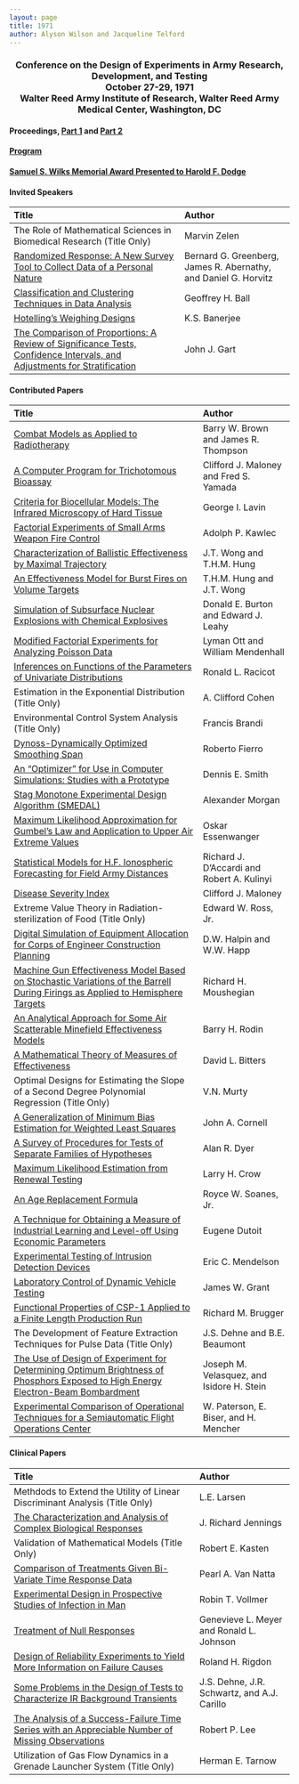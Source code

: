 ```yaml
---
layout: page
title: 1971
author: Alyson Wilson and Jacqueline Telford
---
```

<div align="center"><h3>Conference on the Design of Experiments in Army Research, Development, and Testing<br>
October 27-29, 1971<br>
Walter Reed Army Institute of Research, Walter Reed Army Medical Center, Washington, DC</h3></div>


#### Proceedings, [Part 1](https://alysongwilson.github.io/ACAS/DOE3/DOE17_Part1.pdf#page=2) and [Part 2](https://alysongwilson.github.io/ACAS/DOE3/DOE17_Part2.pdf#page=1)

#### [Program](https://alysongwilson.github.io/ACAS/DOE3/DOE17_Part1.pdf#page=10)

#### [Samuel S. Wilks Memorial Award Presented to Harold F. Dodge](https://alysongwilson.github.io/ACAS/DOE3/DOE17_Part1.pdf#page=376)


#### Invited Speakers

| Title | Author |
| :--- | :--- |
| The Role of Mathematical Sciences in Biomedical Research (Title Only) | Marvin Zelen |
| [Randomized Response: A New Survey Tool to Collect Data of a Personal Nature](https://alysongwilson.github.io/ACAS/DOE3/DOE17_Part1.pdf#page=19) | Bernard G. Greenberg, James R. Abernathy, and Daniel G. Horvitz |
| [Classification and Clustering Techniques in Data Analysis](https://alysongwilson.github.io/ACAS/DOE3/DOE17_Part2.pdf#page=239) | Geoffrey H. Ball |
| [Hotelling’s Weighing Designs](https://alysongwilson.github.io/ACAS/DOE3/DOE17_Part2.pdf#page=347) | K.S. Banerjee |
| [The Comparison of Proportions: A Review of Significance Tests, Confidence Intervals, and Adjustments for Stratification](https://alysongwilson.github.io/ACAS/DOE3/DOE17_Part2.pdf#page=493) | John J. Gart |


#### Contributed Papers

| Title | Author |
| :--- | :--- |
| [Combat Models as Applied to Radiotherapy](https://alysongwilson.github.io/ACAS/DOE3/DOE17_Part1.pdf#page=50) | Barry W. Brown and James R. Thompson |
| [A Computer Program for Trichotomous Bioassay](https://alysongwilson.github.io/ACAS/DOE3/DOE17_Part1.pdf#page=78) | Clifford J. Maloney and Fred S. Yamada |
| [Criteria for Biocellular Models: The Infrared Microscopy of Hard Tissue](https://alysongwilson.github.io/ACAS/DOE3/DOE17_Part1.pdf#page=80) | George I. Lavin |
| [Factorial Experiments of Small Arms Weapon Fire Control](https://alysongwilson.github.io/ACAS/DOE3/DOE17_Part1.pdf#page=81) | Adolph P. Kawlec |
| [Characterization of Ballistic Effectiveness by Maximal Trajectory](https://alysongwilson.github.io/ACAS/DOE3/DOE17_Part1.pdf#page=113) | J.T. Wong and T.H.M. Hung |
| [An Effectiveness Model for Burst Fires on Volume Targets](https://alysongwilson.github.io/ACAS/DOE3/DOE17_Part1.pdf#page=130) | T.H.M. Hung and J.T. Wong |
| [Simulation of Subsurface Nuclear Explosions with Chemical Explosives](https://alysongwilson.github.io/ACAS/DOE3/DOE17_Part1.pdf#page=145) | Donald E. Burton and Edward J. Leahy |
| [Modified Factorial Experiments for Analyzing Poisson Data](https://alysongwilson.github.io/ACAS/DOE3/DOE17_Part1.pdf#page=201) | Lyman Ott and William Mendenhall |
| [Inferences on Functions of the Parameters of Univariate Distributions](https://alysongwilson.github.io/ACAS/DOE3/DOE17_Part1.pdf#page=215) | Ronald L. Racicot |
| Estimation in the Exponential Distribution (Title Only) | A. Clifford Cohen |
| Environmental Control System Analysis (Title Only) | Francis Brandi |
| [Dynoss-Dynamically Optimized Smoothing Span](https://alysongwilson.github.io/ACAS/DOE3/DOE17_Part1.pdf#page=234) | Roberto Fierro |
| [An “Optimizer” for Use in Computer Simulations: Studies with a Prototype](https://alysongwilson.github.io/ACAS/DOE3/DOE17_Part1.pdf#page=283) | Dennis E. Smith |
| [Stag Monotone Experimental Design Algorithm (SMEDAL)](https://alysongwilson.github.io/ACAS/DOE3/DOE17_Part1.pdf#page=349) | Alexander Morgan |
| [Maximum Likelihood Approximation for Gumbel’s Law and Application to Upper Air Extreme Values](https://alysongwilson.github.io/ACAS/DOE3/DOE17_Part1.pdf#page=441) | Oskar Essenwanger |
| [Statistical Models for H.F. Ionospheric Forecasting for Field Army Distances](https://alysongwilson.github.io/ACAS/DOE3/DOE17_Part1.pdf#page=459) | Richard J. D’Accardi and Robert A. Kulinyi |
| [Disease Severity Index](https://alysongwilson.github.io/ACAS/DOE3/DOE17_Part2.pdf#page=6) | Clifford J. Maloney |
| Extreme Value Theory in Radiation-sterilization of Food (Title Only) | Edward W. Ross, Jr. |
| [Digital Simulation of Equipment Allocation for Corps of Engineer Construction Planning](https://alysongwilson.github.io/ACAS/DOE3/DOE17_Part2.pdf#page=38) | D.W. Halpin and W.W. Happ |
| [Machine Gun Effectiveness Model Based on Stochastic Variations of the Barrell During Firings as Applied to Hemisphere Targets](https://alysongwilson.github.io/ACAS/DOE3/DOE17_Part2.pdf#page=60) | Richard H. Moushegian |
| [An Analytical Approach for Some Air Scatterable Minefield Effectiveness Models](https://alysongwilson.github.io/ACAS/DOE3/DOE17_Part2.pdf#page=76) | Barry H. Rodin |
| [A Mathematical Theory of Measures of Effectiveness](https://alysongwilson.github.io/ACAS/DOE3/DOE17_Part2.pdf#page=94) | David L. Bitters |
| Optimal Designs for Estimating the Slope of a Second Degree Polynomial Regression (Title Only) | V.N. Murty |
| [A Generalization of Minimum Bias Estimation for Weighted Least Squares](https://alysongwilson.github.io/ACAS/DOE3/DOE17_Part2.pdf#page=134) | John A. Cornell |
| [A Survey of Procedures for Tests of Separate Families of Hypotheses](https://alysongwilson.github.io/ACAS/DOE3/DOE17_Part2.pdf#page=144) | Alan R. Dyer |
| [Maximum Likelihood Estimation from Renewal Testing](https://alysongwilson.github.io/ACAS/DOE3/DOE17_Part2.pdf#page=158) | Larry H. Crow |
| [An Age Replacement Formula](https://alysongwilson.github.io/ACAS/DOE3/DOE17_Part2.pdf#page=217) | Royce W. Soanes, Jr. |
| [A Technique for Obtaining a Measure of Industrial Learning and Level-off Using Economic Parameters](https://alysongwilson.github.io/ACAS/DOE3/DOE17_Part2.pdf#page=227) | Eugene Dutoit |
| [Experimental Testing of Intrusion Detection Devices](https://alysongwilson.github.io/ACAS/DOE17p2/DOE17_Part2.pdf#page=391) | Eric C. Mendelson |
| [Laboratory Control of Dynamic Vehicle Testing](https://alysongwilson.github.io/ACAS/DOE17p2/DOE17_Part2.pdf#page=407) | James W. Grant |
| [Functional Properties of CSP-1 Applied to a Finite Length Production Run](https://alysongwilson.github.io/ACAS/DOE17p2/DOE17_Part2.pdf#page=419) | Richard M. Brugger |
| The Development of Feature Extraction Techniques for Pulse Data (Title Only) | J.S. Dehne and B.E. Beaumont |
| [The Use of Design of Experiment for Determining Optimum Brightness of Phosphors Exposed to High Energy Electron-Beam Bombardment](https://alysongwilson.github.io/ACAS/DOE17p2/DOE17_Part2.pdf#page=445) | Joseph M. Velasquez, and Isidore H. Stein |
| [Experimental Comparison of Operational Techniques for a Semiautomatic Flight Operations Center](https://alysongwilson.github.io/ACAS/DOE17p2/DOE17_Part2.pdf#page=468) | W. Paterson, E. Biser, and H. Mencher |


#### Clinical Papers

| Title | Author |
| :--- | :--- |
| Methdods to Extend the Utility of Linear Discriminant Analysis (Title Only) | L.E. Larsen |
| [The Characterization and Analysis of Complex Biological Responses](https://alysongwilson.github.io/ACAS/DOE3/DOE17_Part1.pdf#page=37) | J. Richard Jennings |
| Validation of Mathematical Models (Title Only) | Robert E. Kasten |
| [Comparison of Treatments Given Bi-Variate Time Response Data](https://alysongwilson.github.io/ACAS/DOE3/DOE17_Part1.pdf#page=383) | Pearl A. Van Natta |
| [Experimental Design in Prospective Studies of Infection in Man](https://alysongwilson.github.io/ACAS/DOE3/DOE17_Part1.pdf#page=391) | Robin T. Vollmer |
| [Treatment of Null Responses](https://alysongwilson.github.io/ACAS/DOE3/DOE17_Part1.pdf#page=400) | Genevieve L. Meyer and Ronald L. Johnson |
| [Design of Reliability Experiments to Yield More Information on Failure Causes](https://alysongwilson.github.io/ACAS/DOE3/DOE17_Part1.pdf#page=418) | Roland H. Rigdon |
| [Some Problems in the Design of Tests to Characterize IR Background Transients](https://alysongwilson.github.io/ACAS/DOE3/DOE17_Part1.pdf#page=515) | J.S. Dehne, J.R. Schwartz, and A.J. Carillo |
| [The Analysis of a Success-Failure Time Series with an Appreciable Number of Missing Observations](https://alysongwilson.github.io/ACAS/DOE3/DOE17_Part1.pdf#page=522) | Robert P. Lee |
| Utilization of Gas Flow Dynamics in a Grenade Launcher System (Title Only) | Herman E. Tarnow |
